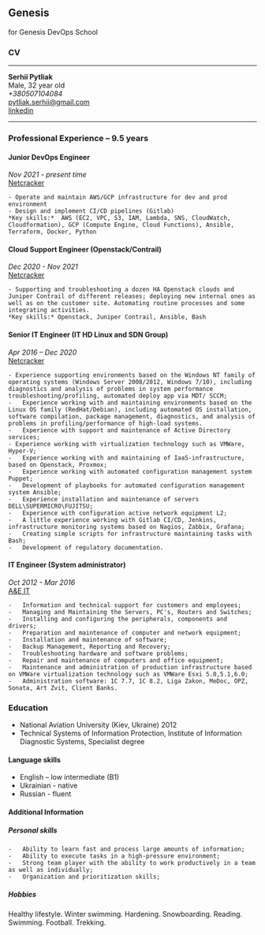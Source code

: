 ## Genesis
for Genesis DevOps School 

### CV
____________
**Serhii Pytliak**  
Male, 32 year old  
*+380507104084*  
pytliak.serhii@gmail.com  
[linkedin](https://www.linkedin.com/in/pytliakserhii/)  
____________
 ### Professional Experience – 9.5 years 
 #### Junior DevOps Engineer
  *Nov 2021  - present time*  
  [Netcracker](https://www.netcracker.com/)  
```
- Operate and maintain AWS/GCP infrastructure for dev and prod environment  
- Design and implement CI/CD pipelines (Gitlab)  
*Key skills:*  AWS (EC2, VPC, S3, IAM, Lambda, SNS, CloudWatch, Cloudformation), GCP (Compute Engine, Cloud Functions), Ansible, Terraform, Docker, Python  
```
 #### Cloud Support Engineer (Openstack/Contrail)
  *Dec 2020  - Nov 2021*  
  [Netcracker](https://www.netcracker.com/)  
```
- Supporting and troubleshooting a dozen HA Openstack clouds and Juniper Contrail of different releases; deploying new internal ones as well as on the customer site. Automating routine processes and some integrating activities.  
*Key skills:* Openstack, Juniper Contrail, Ansible, Bash  
```
 #### Senior IT Engineer (IT HD Linux and SDN Group)
  *Apr 2016 – Dec 2020*  
  [Netcracker](https://www.netcracker.com/)  

```
- Experience supporting environments based on the Windows NT family of operating systems (Windows Server 2008/2012, Windows 7/10), including diagnostics and analysis of problems in system performance troubleshooting/profiling, automated deploy app via MDT/ SCCM;  
-	Experience working with and maintaining environments based on the Linux OS family (RedHat/Debian), including automated OS installation, software compilation, package management, diagnostics, and analysis of problems in profiling/performance of high-load systems.  
-	Experience with support and maintenance of Active Directory services;  
- Experience working with virtualization technology such as VMWare, Hyper-V;  
-	Experience working with and maintaining of IaaS-infrastructure, based on Openstack, Proxmox;  
-	Experience working with automated configuration management system Puppet;  
-	Development of playbooks for automated configuration management system Ansible;  
-	Experience installation and maintenance of servers DELL\SUPERMICRO\FUJITSU;  
-	Experience with configuration active network equipment L2;  
-	A little experience working with Gitlab CI/CD, Jenkins, infrastructure monitoring systems based on Nagios, Zabbix, Grafana;  
-	Creating simple scripts for infrastructure maintaining tasks with Bash;  
-	Development of regulatory documentation.  
```

 #### IT Engineer (System administrator)
  *Oct 2012 - Mar 2016*  
  [A&E IT](http://www.ae.ua)  

```
-	Information and technical support for customers and employees;  
-	Managing and Maintaining the Servers, PC's, Routers and Switches;  
-	Installing and configuring the peripherals, components and drivers;  
-	Preparation and maintenance of computer and network equipment;  
-	Installation and maintenance of software;  
-	Backup Management, Reporting and Recovery;  
-	Troubleshooting hardware and software problems;  
-	Repair and maintenance of computers and office equipment;  
-	Maintenance and administration of production infrastructure based on VMWare virtualization technology such as VMWare Esxi 5.0,5.1,6.0;  
-	Administration software: 1С 7.7, 1С 8.2, Liga Zakon, MeDoc, OPZ, Sonata, Art Zvit, Client Banks.  
```

 ###  Education  
* National Aviation University (Kiev, Ukraine) 2012  
* Technical Systems of Information Protection, Institute of Information Diagnostic Systems, Specialist degree  

 ####  Language skills
* English – low intermediate (B1)  
* Ukrainian - native  
* Russian - fluent  

 ####  Additional Information
 ##### Personal skills
```
-	Ability to learn fast and process large amounts of information;  
-	Ability to execute tasks in a high-pressure environment;  
-	Strong team player with the ability to work productively in a team as well as individually;  
-	Organization and prioritization skills;  
```
##### Hobbies
Healthy lifestyle. Winter swimming. Hardening. Snowboarding. Reading. Swimming. Football. Trekking.  
